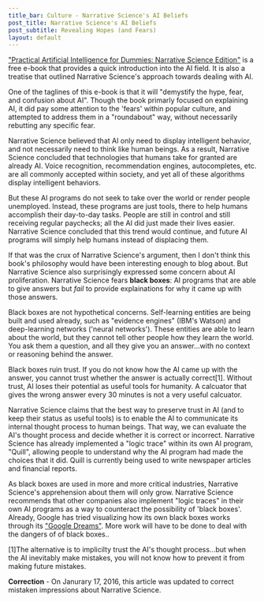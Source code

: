 ```yaml
---
title_bar: Culture - Narrative Science's AI Beliefs
post_title: Narrative Science's AI Beliefs
post_subtitle: Revealing Hopes (and Fears)
layout: default
---
```

<a href="http://www.narrativescience.com/practical-ai">"Practical Artificial Intelligence for Dummies: Narrative Science Edition"</a> is a free e-book that provides a quick introduction into the AI field. It is also a treatise that outlined Narrative Science's approach towards dealing with AI.

One of the taglines of this e-book is that it will "demystify the hype, fear, and confusion about AI". Though the book primarly focused on explaining AI, it did pay some attention to the 'fears' within popular culture, and attempted to address them in a "roundabout" way, without necessarily rebutting any specific fear.

Narrative Science believed that AI only need to display intelligent behavior, and not necessarily need to think like human beings. As a result, Narrative Science concluded that technologies that humans take for granted are already AI. Voice recognition, recommendation engines, autocompletes, etc. are all commonly accepted within society, and yet all of these algorithms display intelligent behaviors.

But these AI programs do not seek to take over the world or render people unemployed. Instead, these programs are just tools, there to help humans accomplish their day-to-day tasks. People are still in control and still receiving regular paychecks; all the AI did just made their lives easier. Narrative Science concluded that this trend would continue, and future AI programs will simply help humans instead of displacing them.

If that was the crux of Narrative Science's argument, then I don't think this book's philosophy would have been interesting enough to blog about. But Narrative Science also surprisingly expressed some concern about AI proliferation. Narrative Science fears **black boxes**: AI programs that are able to give answers but *fail* to provide explainations for why it came up with those answers.

Black boxes are not hypothetical concerns. Self-learning entities are being built and used already, such as "evidence engines" (IBM's Watson) and deep-learning networks ('neural networks'). These entities are able to learn about the world, but they cannot tell other people how they learn the world. You ask them a question, and all they give you an answer...with no context or reasoning behind the answer.

Black boxes ruin trust. If you do not know how the AI came up with the answer, you cannot trust  whether the answer is actually correct[1]. Without trust, AI loses their potential as useful tools for humanity. A calcuator that gives the wrong answer every 30 minutes is not a very useful calcuator.

Narrative Science claims that the best way to preserve trust in AI (and to keep their status as useful tools) is to enable the AI to communicate its internal thought process to human beings. That way, we can evaluate the AI's thought process and decide whether it is correct or incorrect. Narrative Science has already implemented a "logic trace" within its own AI program, "Quill", allowing people to understand why the AI program had made the choices that it did. Quill is currently being used to write newspaper articles and financial reports.

As black boxes are used in more and more critical industries, Narrative Science's apprehension about them will only grow. Narrative Science recommends that other companies also implement "logic traces" in their own AI programs as a way to counteract the possibility of 'black boxes'. Already, Google has tried visualizing how its own black boxes works through its <a href="googleresearch.blogspot.com/2015/06/inceptionism-going-deeper-into-neural.html">"Google Dreams"</a>. More work will have to be done to deal with the dangers of of black boxes..

[1]The alternative is to implicilty trust the AI's thought process...but when the AI inevitably make mistakes, you will not know how to prevent it from making future mistakes.

**Correction** - On Janurary 17, 2016, this article was updated to correct mistaken impressions about Narrative Science.